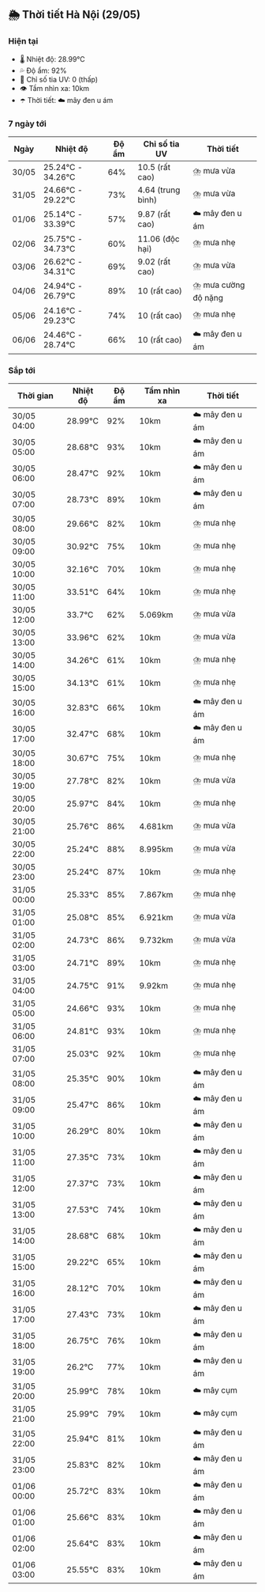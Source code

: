 ## 🌦️ Thời tiết Hà Nội (29/05)

### Hiện tại

- 🌡️ Nhiệt độ: 28.99℃
- 💦 Độ ẩm: 92%
- 🌟 Chỉ số tia UV: 0 (thấp)
- 👁️ Tầm nhìn xa: 10km
- ☂️ Thời tiết: ☁️ mây đen u ám

### 7 ngày tới

| Ngày | Nhiệt độ | Độ ẩm | Chỉ số tia UV | Thời tiết |
| --- | --- | --- | --- | --- |
| 30/05 | 25.24℃ - 34.26℃ | 64% | 10.5 (rất cao) | ⛈️ mưa vừa |
| 31/05 | 24.66℃ - 29.22℃ | 73% | 4.64 (trung bình) | ⛈️ mưa vừa |
| 01/06 | 25.14℃ - 33.39℃ | 57% | 9.87 (rất cao) | ☁️ mây đen u ám |
| 02/06 | 25.75℃ - 34.73℃ | 60% | 11.06 (độc hại) | ⛈️ mưa nhẹ |
| 03/06 | 26.62℃ - 34.31℃ | 69% | 9.02 (rất cao) | ⛈️ mưa vừa |
| 04/06 | 24.94℃ - 26.79℃ | 89% | 10 (rất cao) | ⛈️ mưa cường độ nặng |
| 05/06 | 24.16℃ - 29.23℃ | 74% | 10 (rất cao) | ⛈️ mưa nhẹ |
| 06/06 | 24.46℃ - 28.74℃ | 66% | 10 (rất cao) | ☁️ mây đen u ám |

### Sắp tới

| Thời gian | Nhiệt độ | Độ ẩm | Tầm nhìn xa | Thời tiết |
| --- | --- | --- | --- | --- |
| 30/05 04:00 | 28.99℃ | 92% | 10km | ☁️ mây đen u ám |
| 30/05 05:00 | 28.68℃ | 93% | 10km | ☁️ mây đen u ám |
| 30/05 06:00 | 28.47℃ | 92% | 10km | ☁️ mây đen u ám |
| 30/05 07:00 | 28.73℃ | 89% | 10km | ☁️ mây đen u ám |
| 30/05 08:00 | 29.66℃ | 82% | 10km | ⛈️ mưa nhẹ |
| 30/05 09:00 | 30.92℃ | 75% | 10km | ⛈️ mưa nhẹ |
| 30/05 10:00 | 32.16℃ | 70% | 10km | ⛈️ mưa nhẹ |
| 30/05 11:00 | 33.51℃ | 64% | 10km | ⛈️ mưa nhẹ |
| 30/05 12:00 | 33.7℃ | 62% | 5.069km | ⛈️ mưa vừa |
| 30/05 13:00 | 33.96℃ | 62% | 10km | ⛈️ mưa vừa |
| 30/05 14:00 | 34.26℃ | 61% | 10km | ⛈️ mưa nhẹ |
| 30/05 15:00 | 34.13℃ | 61% | 10km | ⛈️ mưa nhẹ |
| 30/05 16:00 | 32.83℃ | 66% | 10km | ☁️ mây đen u ám |
| 30/05 17:00 | 32.47℃ | 68% | 10km | ☁️ mây đen u ám |
| 30/05 18:00 | 30.67℃ | 75% | 10km | ⛈️ mưa nhẹ |
| 30/05 19:00 | 27.78℃ | 82% | 10km | ⛈️ mưa vừa |
| 30/05 20:00 | 25.97℃ | 84% | 10km | ⛈️ mưa nhẹ |
| 30/05 21:00 | 25.76℃ | 86% | 4.681km | ⛈️ mưa vừa |
| 30/05 22:00 | 25.24℃ | 88% | 8.995km | ⛈️ mưa vừa |
| 30/05 23:00 | 25.24℃ | 87% | 10km | ⛈️ mưa nhẹ |
| 31/05 00:00 | 25.33℃ | 85% | 7.867km | ⛈️ mưa nhẹ |
| 31/05 01:00 | 25.08℃ | 85% | 6.921km | ⛈️ mưa vừa |
| 31/05 02:00 | 24.73℃ | 86% | 9.732km | ⛈️ mưa vừa |
| 31/05 03:00 | 24.71℃ | 89% | 10km | ⛈️ mưa nhẹ |
| 31/05 04:00 | 24.75℃ | 91% | 9.92km | ⛈️ mưa nhẹ |
| 31/05 05:00 | 24.66℃ | 93% | 10km | ⛈️ mưa nhẹ |
| 31/05 06:00 | 24.81℃ | 93% | 10km | ⛈️ mưa nhẹ |
| 31/05 07:00 | 25.03℃ | 92% | 10km | ⛈️ mưa nhẹ |
| 31/05 08:00 | 25.35℃ | 90% | 10km | ☁️ mây đen u ám |
| 31/05 09:00 | 25.47℃ | 86% | 10km | ☁️ mây đen u ám |
| 31/05 10:00 | 26.29℃ | 80% | 10km | ☁️ mây đen u ám |
| 31/05 11:00 | 27.35℃ | 73% | 10km | ☁️ mây đen u ám |
| 31/05 12:00 | 27.37℃ | 73% | 10km | ☁️ mây đen u ám |
| 31/05 13:00 | 27.53℃ | 74% | 10km | ☁️ mây đen u ám |
| 31/05 14:00 | 28.68℃ | 68% | 10km | ☁️ mây đen u ám |
| 31/05 15:00 | 29.22℃ | 65% | 10km | ☁️ mây đen u ám |
| 31/05 16:00 | 28.12℃ | 70% | 10km | ☁️ mây đen u ám |
| 31/05 17:00 | 27.43℃ | 73% | 10km | ☁️ mây đen u ám |
| 31/05 18:00 | 26.75℃ | 76% | 10km | ☁️ mây đen u ám |
| 31/05 19:00 | 26.2℃ | 77% | 10km | ☁️ mây đen u ám |
| 31/05 20:00 | 25.99℃ | 78% | 10km | ☁️ mây cụm |
| 31/05 21:00 | 25.99℃ | 79% | 10km | ☁️ mây cụm |
| 31/05 22:00 | 25.94℃ | 81% | 10km | ☁️ mây đen u ám |
| 31/05 23:00 | 25.83℃ | 82% | 10km | ☁️ mây đen u ám |
| 01/06 00:00 | 25.72℃ | 83% | 10km | ☁️ mây đen u ám |
| 01/06 01:00 | 25.66℃ | 83% | 10km | ☁️ mây đen u ám |
| 01/06 02:00 | 25.64℃ | 83% | 10km | ☁️ mây đen u ám |
| 01/06 03:00 | 25.55℃ | 83% | 10km | ☁️ mây đen u ám |
